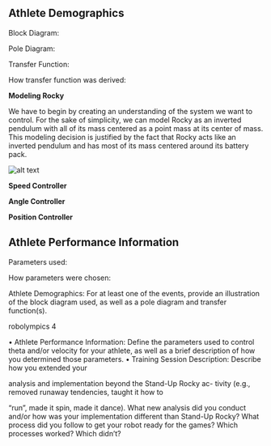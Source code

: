 ## Athlete Demographics
Block Diagram:

Pole Diagram:

Transfer Function:

How transfer function was derived:

**Modeling Rocky**

We have to begin by creating an understanding of the system we want to control. For the sake of simplicity, we can model Rocky as an inverted pendulum with all of its mass centered as a point mass at its center of mass. This modeling decision is justified by the fact that Rocky acts like an inverted pendulum and has most of its mass centered around its battery pack.

![alt text](https://www.draw.io/?lightbox=1&highlight=0000ff&edit=_blank&layers=1&nav=1&title=Angle-Speed-Position%20Diagram.xml#Uhttps%3A%2F%2Fraw.githubusercontent.com%2FAmyPhung%2FQEA-Rocky%2Fmaster%2FDeliverables%2FAngle-Speed-Position%2520Diagram.xml "Test")

**Speed Controller**

**Angle Controller**

**Position Controller**


## Athlete Performance Information

Parameters used:

How parameters were chosen:

Athlete Demographics: For at least one of the events, provide an
illustration of the block diagram used, as well as a pole diagram
and transfer function(s).

robolympics 4

• Athlete Performance Information: Define the parameters used
to control theta and/or velocity for your athlete, as well as a
brief description of how you determined those parameters.
• Training Session Description: Describe how you extended your

analysis and implementation beyond the Stand-Up Rocky ac-
tivity (e.g., removed runaway tendencies, taught it how to

“run”, made it spin, made it dance). What new analysis did
you conduct and/or how was your implementation different
than Stand-Up Rocky? What process did you follow to get your
robot ready for the games? Which processes worked? Which
didn’t?
